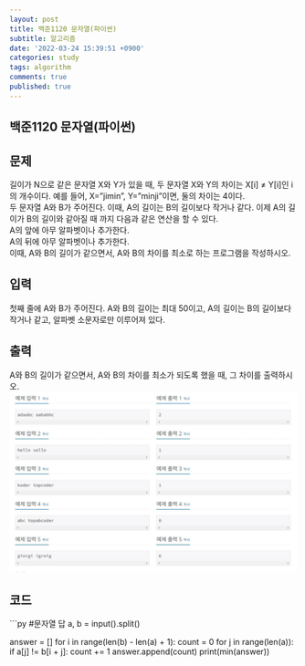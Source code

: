 ```yaml
---
layout: post
title: 백준1120 문자열(파이썬)
subtitle: 알고리즘
date: '2022-03-24 15:39:51 +0900'
categories: study
tags: algorithm
comments: true
published: true
---
```

## 백준1120 문자열(파이썬)
<h2>문제</h2>
길이가 N으로 같은 문자열 X와 Y가 있을 때, 두 문자열 X와 Y의 차이는 X[i] ≠ Y[i]인 i의 개수이다. 예를 들어, X=”jimin”, Y=”minji”이면, 둘의 차이는 4이다.<br>
두 문자열 A와 B가 주어진다. 이때, A의 길이는 B의 길이보다 작거나 같다. 이제 A의 길이가 B의 길이와 같아질 때 까지 다음과 같은 연산을 할 수 있다.<br>
A의 앞에 아무 알파벳이나 추가한다.<br>
A의 뒤에 아무 알파벳이나 추가한다.<br>
이때, A와 B의 길이가 같으면서, A와 B의 차이를 최소로 하는 프로그램을 작성하시오.<br>
<h2>입력</h2>
첫째 줄에 A와 B가 주어진다. A와 B의 길이는 최대 50이고, A의 길이는 B의 길이보다 작거나 같고, 알파벳 소문자로만 이루어져 있다.<br>
<h2>출력</h2>
A와 B의 길이가 같으면서, A와 B의 차이를 최소가 되도록 했을 때, 그 차이를 출력하시오.<br>
<img src="/assets/img/baek1120-1.JPG" title="baek1120-1" alt="baek1120-1"/><br>
<h2>코드</h2>
```py
#문자열 답
a, b = input().split()

answer = []
for i in range(len(b) - len(a) + 1):
    count = 0
    for j in range(len(a)):
        if a[j] != b[i + j]:
            count += 1
    answer.append(count)
print(min(answer))
```



